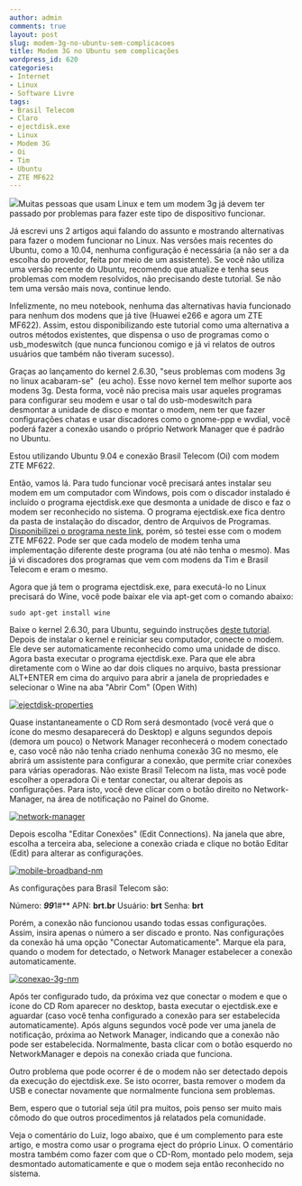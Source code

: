 ```yaml
---
author: admin
comments: true
layout: post
slug: modem-3g-no-ubuntu-sem-complicacoes
title: Modem 3G no Ubuntu sem complicações
wordpress_id: 620
categories:
- Internet
- Linux
- Software Livre
tags:
- Brasil Telecom
- Claro
- ejectdisk.exe
- Linux
- Modem 3G
- Oi
- Tim
- Ubuntu
- ZTE MF622
---
```


[![](http://manoelcampos.com/wp-content/uploads/modem3g.png)](http://manoelcampos.com/wp-content/uploads/modem3g.png)Muitas pessoas que usam Linux e tem um modem 3g já devem ter passado por problemas para fazer este tipo de dispositivo funcionar.

Já escrevi uns 2 artigos aqui falando do assunto e mostrando alternativas para fazer o modem funcionar no Linux. Nas versões mais recentes do Ubuntu, como a 10.04, nenhuma configuração é necessária (a não ser a da escolha do provedor, feita por meio de um assistente). Se você não utiliza uma versão recente do Ubuntu, recomendo que atualize e tenha seus problemas com modem resolvidos, não precisando deste tutorial. Se não tem uma versão mais nova, continue lendo.

<!-- more -->Infelizmente, no meu notebook, nenhuma das alternativas havia funcionado para nenhum dos modens que já tive (Huawei e266 e agora um ZTE MF622). Assim, estou disponibilizando este tutorial como uma alternativa a outros métodos existentes, que dispensa o uso de programas como o usb_modeswitch (que nunca funcionou comigo e já vi relatos de outros usuários que também não tiveram sucesso).

Graças ao lançamento do kernel 2.6.30, "seus problemas com modens 3g no linux acabaram-se"  (eu acho).
Esse novo kernel tem melhor suporte aos modens 3g. Desta forma, você não precisa mais usar aqueles programas para configurar seu modem e usar o tal do usb-modeswitch para desmontar a unidade de disco e montar o modem, nem ter que fazer configurações chatas e usar discadores como o gnome-ppp e wvdial, você poderá fazer a conexão usando o próprio Network Manager que é padrão no Ubuntu.

Estou utilizando Ubuntu 9.04 e conexão Brasil Telecom (Oi) com modem ZTE MF622.

Então, vamos lá. Para tudo funcionar você precisará antes instalar seu modem em um computador com Windows, pois com o discador instalado é incluído o programa ejectdisk.exe que desmonta a unidade de disco e faz o modem ser reconhecido no sistema. O programa ejectdisk.exe fica dentro da pasta de instalação do discador, dentro de Arquivos de Programas.
[Disponibilizei o programa neste link](http://manoelcampos.com/wp-content/uploads/2009/09/ejectdisk.tar.gz), porém, só testei esse com o modem ZTE MF622. Pode ser que cada modelo de modem tenha uma implementação diferente deste programa (ou até não tenha o mesmo). Mas já vi discadores dos programas que vem com modens da Tim e Brasil Telecom e eram o mesmo.

Agora que já tem o programa ejectdisk.exe, para executá-lo no Linux precisará do Wine, você pode baixar ele via apt-get com o comando abaixo:

    
    sudo apt-get install wine


Baixe o kernel 2.6.30, para Ubuntu, seguindo instruções [deste tutorial](http://www.vivaolinux.com.br/dica/Atualizando-o-kernel-no-Ubuntu-para-o-2.6.30).
Depois de instalar o kernel e reiniciar seu computador, conecte o modem. Ele deve ser automaticamente reconhecido como uma unidade de disco. Agora basta executar o programa ejectdisk.exe. Para que ele abra diretamente com o Wine ao dar dois cliques no arquivo, basta pressionar ALT+ENTER em cima do arquivo para abrir a janela de propriedades e selecionar o Wine na aba "Abrir Com" (Open With)

[![ejectdisk-properties](http://manoelcampos.com/wp-content/uploads/2009/09/ejectdisk-properties-300x229.png)](http://manoelcampos.com/wp-content/uploads/2009/09/ejectdisk-properties.png)

Quase instantaneamente o CD Rom será desmontado (você verá que o ícone do mesmo desaparecerá do Desktop) e alguns segundos depois (demora um pouco) o Network Manager reconhecerá o modem conectado e, caso você não não tenha criado nenhuma conexão 3G no mesmo, ele abrirá um assistente para configurar a conexão, que permite criar conexões para várias operadoras. Não existe Brasil Telecom na lista, mas você pode escolher a operadora Oi e tentar conectar, ou alterar depois as configurações. Para isto, você deve clicar com o botão direito no Network-Manager, na área de notificação no Painel do Gnome.

[![network-manager](http://manoelcampos.com/wp-content/uploads/2009/09/network-manager-300x49.png)](http://manoelcampos.com/wp-content/uploads/2009/09/network-manager.png)

Depois escolha "Editar Conexões" (Edit Connections). Na janela que abre, escolha a terceira aba, selecione a conexão criada e clique no botão Editar (Edit) para alterar as configurações.

[![mobile-broadband-nm](http://manoelcampos.com/wp-content/uploads/2009/09/mobile-broadband-nm-300x213.png)](http://manoelcampos.com/wp-content/uploads/2009/09/mobile-broadband-nm.png)

As configurações para Brasil Telecom são:

Número: ***99***1#**
APN: **brt.br**
Usuário: **brt**
Senha: **brt**

Porém, a conexão não funcionou usando todas essas configurações. Assim, insira apenas o número a ser discado e pronto. Nas configurações da conexão há uma opção "Conectar Automaticamente". Marque ela para, quando o modem for detectado, o Network Manager estabelecer a conexão automaticamente.

[![conexao-3g-nm](http://manoelcampos.com/wp-content/uploads/2009/09/conexao-3g-nm-227x299.png)](http://manoelcampos.com/wp-content/uploads/2009/09/conexao-3g-nm.png)

Após ter configurado tudo, da próxima vez que conectar o modem e que o ícone do CD Rom aparecer no desktop, basta executar o ejectdisk.exe e aguardar (caso você tenha configurado a conexão para ser estabelecida automaticamente). Após alguns segundos você pode ver uma janela de notificação, próxima ao Network Manager, indicando que a conexão não pode ser estabelecida. Normalmente, basta clicar com o botão esquerdo no NetworkManager e depois na conexão criada que funciona.

Outro problema que pode ocorrer é de o modem não ser detectado depois da execução do ejectdisk.exe. Se isto ocorrer, basta remover o modem da USB e conectar novamente que normalmente funciona sem problemas.

Bem, espero que o tutorial seja útil pra muitos, pois penso ser muito mais cômodo do que outros procedimentos já relatados pela comunidade.

Veja o comentário do Luiz, logo abaixo, que é um complemento para este artigo, e mostra como usar o programa eject do próprio Linux. O comentário mostra também como fazer com que o CD-Rom, montado pelo modem, seja desmontado automaticamente e que o modem seja então reconhecido no sistema.
